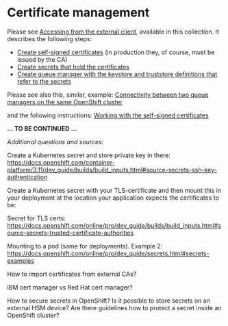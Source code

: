 
# Certificate management


Please see [Accessing from the external client](../interconnection/external-client.md), available in this collection. It describes the following steps:

- [Create self-signed certificates](../interconnection/external-client.md#create-certificates) (in production they, of course, must be issued by the CA)
- [Create secrets that hold the certificates](../interconnection/external-client.md#create-secrets)
- [Create queue manager with the keystore and truststore definitions that refer to the secrets](..interconnection/external-client.md#create-mq-instance)

Please see also this, similar, example: [Connectivity between two queue managers on the same OpenShift cluster](../interconnection/two-queue-managers-internal.md) 

and the following instructions: [Working with the self-signed certificates](../miscellaneous/self-signed-certs.md)





**... TO BE CONTINUED ...**

*Additional questions and sources:*


Create a Kubernetes secret and store private key in there: https://docs.openshift.com/container-platform/3.11/dev_guide/builds/build_inputs.html#source-secrets-ssh-key-authentication

Create a Kubernetes secret with your TLS-certificate and then mount this in your deployment at the location your application expects the certificates to be:

Secret for TLS certs: https://docs.openshift.com/online/pro/dev_guide/builds/build_inputs.html#source-secrets-trusted-certificate-authorities

Mounting to a pod (same for deployments). Example 2: https://docs.openshift.com/online/pro/dev_guide/secrets.html#secrets-examples

How to import certificates from external CAs?

IBM cert manager vs Red Hat cert manager?

How to secure secrets in OpenShift?
Is it possible to store secrets on an external HSM device?
Are there guidelines how to protect a secret inside an OpenShift cluster?